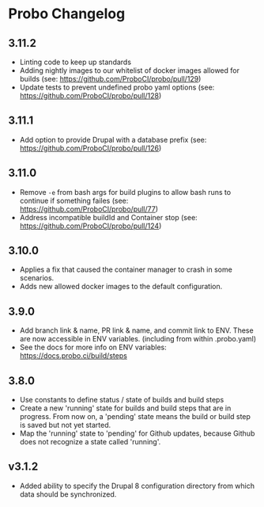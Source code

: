 # Probo Changelog

## 3.11.2
 - Linting code to keep up standards
 - Adding nightly images to our whitelist of docker images allowed for builds (see: https://github.com/ProboCI/probo/pull/129)
 - Update tests to prevent undefined probo yaml options (see: https://github.com/ProboCI/probo/pull/128)

## 3.11.1
 - Add option to provide Drupal with a database prefix (see: https://github.com/ProboCI/probo/pull/126)

## 3.11.0
 - Remove `-e` from bash args for build plugins to allow bash runs to continue if something failes (see: https://github.com/ProboCI/probo/pull/77)
 - Address incompatible buildId and Container stop (see: https://github.com/ProboCI/probo/pull/124)

## 3.10.0
 - Applies a fix that caused the container manager to crash in some scenarios.
 - Adds new allowed docker images to the default configuration.

## 3.9.0
 - Add branch link & name, PR link & name, and commit link to ENV. These are now accessible in ENV variables. (including from within .probo.yaml)
 - See the docs for more info on ENV variables: https://docs.probo.ci/build/steps

## 3.8.0
 - Use constants to define status / state of builds and build steps
 - Create a new 'running' state for builds and build steps that are in progress. From now on, a 'pending' state means the build or build step is saved but not yet started.
 - Map the 'running' state to 'pending' for Github updates, because Github does not recognize a state called 'running'.

## v3.1.2

 - Added ability to specify the Drupal 8 configuration directory from which data should be synchronized.

